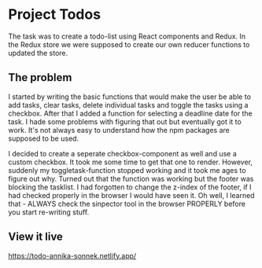 # Project Todos

The task was to create a todo-list using React components and Redux. In the Redux store we were supposed to create our own reducer functions to updated the store. 

## The problem

I started by writing the basic functions that would make the user be able to add tasks, clear tasks, delete individual tasks and toggle the tasks using a checkbox. After that I added a function for selecting a deadline date for the task. I hade some problems with figuring that out but eventually got it to work. It's not always easy to understand how the npm packages are supposed to be used. 

I decided to create a seperate checkbox-component as well and use a custom checkbox. It took me some time to get that one to render. However, suddenly my toggletask-function stopped working and it took me ages to figure out why. Turned out that the function was working but the footer was blocking the tasklist. I had forgotten to change the z-index of the footer, if I had checked properly in the browser I would have seen it. Oh well, I learned that - ALWAYS check the sinpector tool in the browser PROPERLY before you start re-writing stuff. 

## View it live

https://todo-annika-sonnek.netlify.app/
